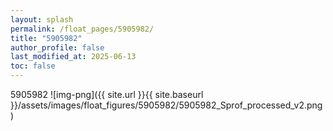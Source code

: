 ```yaml
---
layout: splash
permalink: /float_pages/5905982/
title: "5905982"
author_profile: false
last_modified_at: 2025-06-13
toc: false
---
```

 
5905982
![img-png]({{ site.url }}{{ site.baseurl }}/assets/images/float_figures/5905982/5905982_Sprof_processed_v2.png)
